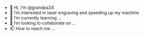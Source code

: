 - 👋 Hi, I’m @grandpa24
- 👀 I’m interested in laser engraving and speeding up my machine
- 🌱 I’m currently learning ...
- 💞️ I’m looking to collaborate on ...
- 📫 How to reach me ...

<!---
grandpa24/grandpa24 is a ✨ special ✨ repository because its `README.md` (this file) appears on your GitHub profile.
You can click the Preview link to take a look at your changes.
--->
